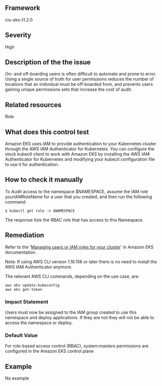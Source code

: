 ## Framework
cis-eks-t1.2.0
 
## Severity
High

## Description of the the issue
On- and off-boarding users is often difficult to automate and prone to error. Using a single source of truth for user permissions reduces the number of locations that an individual must be off-boarded from, and prevents users gaining unique permissions sets that increase the cost of audit.
 
## Related resources
Role
 
## What does this control test
Amazon EKS uses IAM to provide authentication to your Kubernetes cluster through the AWS IAM Authenticator for Kubernetes. You can configure the stock kubectl client to work with Amazon EKS by installing the AWS IAM Authenticator for Kubernetes and modifying your kubectl configuration file to use it for authentication.
 
## How to check it manually
To Audit access to the namespace $NAMESPACE, assume the IAM role yourIAMRoleName for a user that you created, and then run the following command:

 
```
$ kubectl get role -n $NAMESPACE

```
 The response lists the RBAC role that has access to this Namespace.
## Remediation
Refer to the '[Managing users or IAM roles for your cluster](https://docs.aws.amazon.com/eks/latest/userguide/add-user-role.html)' in Amazon EKS documentation.

 Note: If using AWS CLI version 1.16.156 or later there is no need to install the AWS IAM Authenticator anymore.

 The relevant AWS CLI commands, depending on the use case, are:

 
```
aws eks update-kubeconfig
aws eks get-token

```
 
### Impact Statement
Users must now be assigned to the IAM group created to use this namespace and deploy applications. If they are not they will not be able to access the namespace or deploy.
### Default Value
For role-based access control (RBAC), system:masters permissions are configured in the Amazon EKS control plane
## Example
No example
